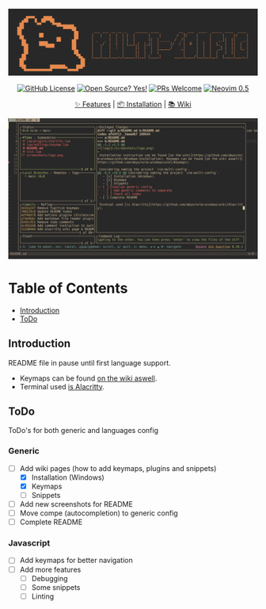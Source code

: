 ![logo](/screenshots/logo.png)
<div align="center">
  <a href="https://github.com/abyo/nvim-windows/blob/main/LICENSE"><img src="https://img.shields.io/github/license/abyo/nvim-windows" alt="GitHub License"></a>
  <a href="https://github.com/abyo/nvim-windows"><img src="https://badgen.net/badge/Open%20Source%20%3F/Yes%21/blue?icon=github" alt="Open Source? Yes!"></a>
  <a href="http://makeapullrequest.com"><img src="https://img.shields.io/badge/PRs-welcome-brightgreen.svg?style=flat-square" alt="PRs Welcome"></a>
  <a href="https://github.com/neovim/neovim/wiki/Installing-Neovim"><img src="https://img.shields.io/badge/Neovim-0.5-green" alt="Neovim 0.5"></a>
  <p></p>
	<a href="https://github.com/abyo/nvim-windows/#features">✨ Features</a>
  <span> | </span>
	<a href="https://github.com/abyo/nvim-windows/wiki/Windows-Installation">📦 Installation</a>
  <span> | </span>
	<a href="https://github.com/abyo/nvim-windows/wiki/">📚 Wiki</a>
  <p></p>
</div>

![lazygit](/screenshots/lazygit.png)

# Table of Contents <!-- omit in toc -->

- [Introduction](#introduction)
- [ToDo](#todo)

## Introduction

README file in pause until first language support.

- Keymaps can be found [on the wiki aswell](https://github.com/abyo/nvim-windows/wiki/Keymaps).
- Terminal used [is Alacritty](https://github.com/abyo/nvim-windows/wiki/Alacritty).

## ToDo

ToDo's for both generic and languages config

### Generic

- [ ] Add wiki pages (how to add keymaps, plugins and snippets)
  - [x] Installation (Windows)
  - [x] Keymaps
  - [ ] Snippets
- [ ] Add new screenshots for README
- [ ] Move compe (autocompletion) to generic config
- [ ] Complete README

### Javascript

- [ ] Add keymaps for better navigation
- [ ] Add more features
  - [ ] Debugging
  - [ ] Some snippets
  - [ ] Linting

